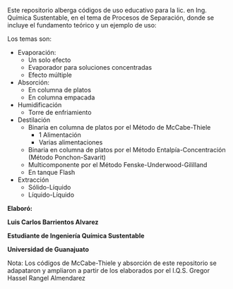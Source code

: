 Este repositorio alberga códigos de uso educativo para la lic. en Ing. Química Sustentable, en el tema de Procesos de Separación, donde se incluye el fundamento teórico y un ejemplo de uso: 

Los temas son:
* Evaporación:
  * Un solo efecto
  * Evaporador para soluciones concentradas
  * Efecto múltiple
* Absorción:
  * En columna de platos
  * En columna empacada
* Humidificación
  * Torre de enfriamiento 
* Destilación
  * Binaria en columna de platos por el Método de McCabe-Thiele
     * 1 Alimentación
     * Varias alimentaciones
  * Binaria en columna de platos por el Método Entalpía-Concentración (Método Ponchon-Savarit)
  * Multicomponente por el Método Fenske-Underwood-Gililland
  * En tanque Flash
* Extracción
  * Sólido-Líquido
  * Líquido-Líquido  
 
  
**Elaboró:**

**Luis Carlos Barrientos Alvarez**

**Estudiante de Ingeniería Química Sustentable**

**Universidad de Guanajuato** 

Nota: Los códigos de McCabe-Thiele y absorción de este repositorio se adapataron y ampliaron a partir de los elaborados por el I.Q.S. Gregor Hassel Rangel Almendarez
